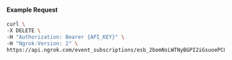 <!-- Code generated for API Clients. DO NOT EDIT. -->

#### Example Request

```bash
curl \
-X DELETE \
-H "Authorization: Bearer {API_KEY}" \
-H "Ngrok-Version: 2" \
https://api.ngrok.com/event_subscriptions/esb_2bomNsLWTNyBGPI2iGsuoePC8RM/sources/ip_policy_updated.v0
```

